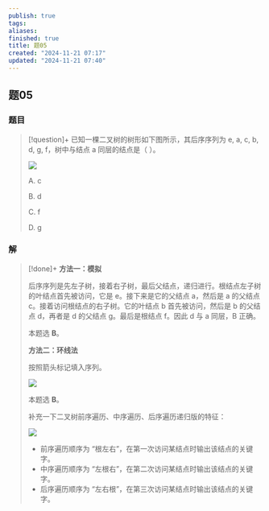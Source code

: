 ```yaml
---
publish: true
tags: 
aliases: 
finished: true
title: 题05
created: "2024-11-21 07:17"
updated: "2024-11-21 07:40"
---
```

## 题05
### 题目
> [!question]+
> 已知一棵二叉树的树形如下图所示，其后序序列为 e, a, c, b, d, g, f，树中与结点 a 同层的结点是（ ）。
> 
> ![](https://img.hwenyi.live/202411272028739.webp)
> 
> A. c
> 
> B. d
> 
> C. f
> 
> D. g
### 解
> [!done]+
> **方法一：模拟**
> 
> 后序序列是先左子树，接着右子树，最后父结点，递归进行。根结点左子树的叶结点首先被访问，它是 e。接下来是它的父结点 a，然后是 a 的父结点 c。接着访问根结点的右子树。它的叶结点 b 首先被访问，然后是 b 的父结点 d，再者是 d 的父结点 g。最后是根结点 f。因此 d 与 a 同层，B 正确。
> 
> 本题选 **B**。
> 
> **方法二：环线法**
> 
> 按照箭头标记填入序列。
> 
> ![](https://img.hwenyi.live/202411272028740.webp)
> 
> 本题选 **B**。
> 
> 补充一下二叉树前序遍历、中序遍历、后序遍历递归版的特征：
> 
> ![](https://img.hwenyi.live/202411272028741.webp)
> 
> - 前序遍历顺序为 “根左右”，在第一次访问某结点时输出该结点的关键字。
> - 中序遍历顺序为 “左根右”，在第二次访问某结点时输出该结点的关键字。
> - 后序遍历顺序为 “左右根”，在第三次访问某结点时输出该结点的关键字。